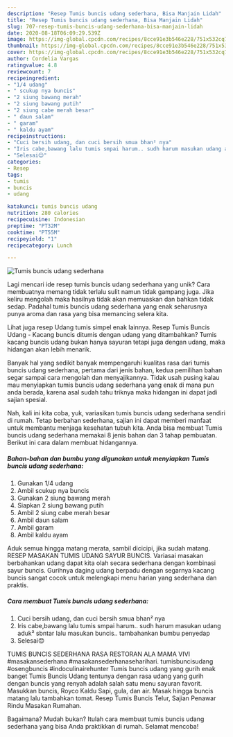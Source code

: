 ```yaml
---
description: "Resep Tumis buncis udang sederhana, Bisa Manjain Lidah"
title: "Resep Tumis buncis udang sederhana, Bisa Manjain Lidah"
slug: 707-resep-tumis-buncis-udang-sederhana-bisa-manjain-lidah
date: 2020-08-18T06:09:29.539Z
image: https://img-global.cpcdn.com/recipes/8cce91e3b546e228/751x532cq70/tumis-buncis-udang-sederhana-foto-resep-utama.jpg
thumbnail: https://img-global.cpcdn.com/recipes/8cce91e3b546e228/751x532cq70/tumis-buncis-udang-sederhana-foto-resep-utama.jpg
cover: https://img-global.cpcdn.com/recipes/8cce91e3b546e228/751x532cq70/tumis-buncis-udang-sederhana-foto-resep-utama.jpg
author: Cordelia Vargas
ratingvalue: 4.8
reviewcount: 7
recipeingredient:
- "1/4 udang"
- " scukup nya buncis"
- "2 siung bawang merah"
- "2 siung bawang putih"
- "2 siung cabe merah besar"
- " daun salam"
- " garam"
- " kaldu ayam"
recipeinstructions:
- "Cuci bersih udang, dan cuci bersih smua bhan² nya"
- "Iris cabe,bawang lalu tumis smpai harum.. sudh harum masukan udang aduk² sbntar lalu masukan buncis.. tambahankan bumbu penyedap"
- "Selesai😊"
categories:
- Resep
tags:
- tumis
- buncis
- udang

katakunci: tumis buncis udang 
nutrition: 280 calories
recipecuisine: Indonesian
preptime: "PT32M"
cooktime: "PT55M"
recipeyield: "1"
recipecategory: Lunch

---
```



![Tumis buncis udang sederhana](https://img-global.cpcdn.com/recipes/8cce91e3b546e228/751x532cq70/tumis-buncis-udang-sederhana-foto-resep-utama.jpg)

Lagi mencari ide resep tumis buncis udang sederhana yang unik? Cara membuatnya memang tidak terlalu sulit namun tidak gampang juga. Jika keliru mengolah maka hasilnya tidak akan memuaskan dan bahkan tidak sedap. Padahal tumis buncis udang sederhana yang enak seharusnya punya aroma dan rasa yang bisa memancing selera kita.

Lihat juga resep Udang tumis simpel enak lainnya. Resep Tumis Buncis Udang - Kacang buncis ditumis dengan udang yang ditambahkan? Tumis kacang buncis udang bukan hanya sayuran tetapi juga dengan udang, maka hidangan akan lebih menarik.

Banyak hal yang sedikit banyak mempengaruhi kualitas rasa dari tumis buncis udang sederhana, pertama dari jenis bahan, kedua pemilihan bahan segar sampai cara mengolah dan menyajikannya. Tidak usah pusing kalau mau menyiapkan tumis buncis udang sederhana yang enak di mana pun anda berada, karena asal sudah tahu triknya maka hidangan ini dapat jadi sajian spesial.


Nah, kali ini kita coba, yuk, variasikan tumis buncis udang sederhana sendiri di rumah. Tetap berbahan sederhana, sajian ini dapat memberi manfaat untuk membantu menjaga kesehatan tubuh kita. Anda bisa membuat Tumis buncis udang sederhana memakai 8 jenis bahan dan 3 tahap pembuatan. Berikut ini cara dalam membuat hidangannya.

<!--inarticleads1-->

##### Bahan-bahan dan bumbu yang digunakan untuk menyiapkan Tumis buncis udang sederhana:

1. Gunakan 1/4 udang
1. Ambil  scukup nya buncis
1. Gunakan 2 siung bawang merah
1. Siapkan 2 siung bawang putih
1. Ambil 2 siung cabe merah besar
1. Ambil  daun salam
1. Ambil  garam
1. Ambil  kaldu ayam


Aduk semua hingga matang merata, sambil dicicipi, jika sudah matang. RESEP MASAKAN TUMIS UDANG SAYUR BUNCIS. Variasai masakan berbahankan udang dapat kita olah secara sederhana dengan kombinasi sayur buncis. Gurihnya daging udang berpadu dengan segarnya kacang buncis sangat cocok untuk melengkapi menu harian yang sederhana dan praktis. 

<!--inarticleads2-->

##### Cara membuat Tumis buncis udang sederhana:

1. Cuci bersih udang, dan cuci bersih smua bhan² nya
1. Iris cabe,bawang lalu tumis smpai harum.. sudh harum masukan udang aduk² sbntar lalu masukan buncis.. tambahankan bumbu penyedap
1. Selesai😊


TUMIS BUNCIS SEDERHANA RASA RESTORAN ALA MAMA VIVI #masakansederhana #masakansederhanaseharihari. tumisbuncisudang #osengbuncis #indoculinairehunter Tumis buncis udang yang gurih enak banget Tumis Buncis Udang tentunya dengan rasa udang yang gurih dengan buncis yang renyah adalah salah satu menu sayuran favorit. Masukkan buncis, Royco Kaldu Sapi, gula, dan air. Masak hingga buncis matang lalu tambahkan tomat. Resep Tumis Buncis Telur, Sajian Penawar Rindu Masakan Rumahan. 

Bagaimana? Mudah bukan? Itulah cara membuat tumis buncis udang sederhana yang bisa Anda praktikkan di rumah. Selamat mencoba!
